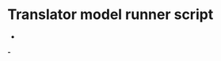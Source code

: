 # Translator model runner script
-

<p align="left">
  <strong>-</strong>
  <br/>
  <img src=""/>
</p>
